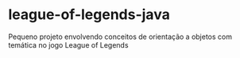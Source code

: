 # league-of-legends-java
Pequeno projeto envolvendo conceitos de orientação a objetos com temática no jogo League of Legends
